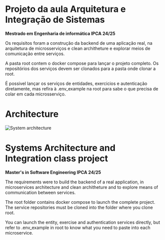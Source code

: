 # Projeto da aula Arquitetura e Integração de Sistemas
__Mestrado em Engenharia de informática IPCA 24/25__

Os requisitos foram a construção da backend de uma aplicação real, na arquitetura de microsserviços e clean architheture e explorar meios de comunicação entre serviços.

A pasta root contem o docker compose para lançar o projeto completo. Os repositórios dos serviços devem ser clonados para a pasta onde clonar a root.

É possivel lançar os serviços de entidades, exercicios e autenticação diretamente, mas refira à .env_example na root para sabe o que precisa de colar em cada microsserviço.

# Architecture

![System architecture](https://drive.usercontent.google.com/download?id=1K5VnpWd0pTKfu1YP1z5kXTc3v7XVfBOe&export=view)



# Systems Architecture and Integration class project
__Master's in Software Engineering IPCA 24/25__

The requirements were to build the backend of a real application, in microservices architecture and clean architheture and to explore means of communication between services.

The root folder contains docker compose to launch the complete project. The service repositories must be cloned into the folder where you clone root.

You can launch the entity, exercise and authentication services directly, but refer to .env_example in root to know what you need to paste into each microservice.
